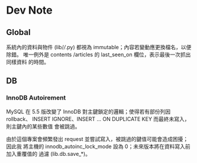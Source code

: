 # Dev Note #

## Global ##

系統內的資料與物件 (lib/*/*.py) 都視為 immutable；內容若變動應更換檔名，以便除錯。
唯一例外是 contents /articles 的 last_seen_on 欄位，表示最後一次抓出同樣資料
的時間。

## DB ##

### InnoDB Autoirement ###

MySQL 在 5.5 版改變了 InnoDB 對主鍵鎖定的邏輯；使得若有部份列因 rollback、
INSERT IGNORE、INSERT ... ON DUPLICATE KEY 而最終未寫入，則主鍵內的某些數值
會被跳過。

由於這個專案會頻繁發出 request 並嘗試寫入，被跳過的鍵值可能會造成困擾；因此我
將主機的 innodb_autoinc_lock_mode 設為 0；未來版本將在資料寫入前加入重覆值的
過濾 (lib.db.save_*)。


